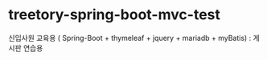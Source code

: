# treetory-spring-boot-mvc-test
신입사원 교육용 ( Spring-Boot + thymeleaf + jquery + mariadb + myBatis) : 게시판 연습용
